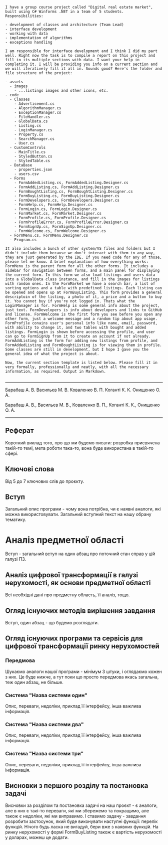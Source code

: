 ```
I have a group course project called "Digital real estate market", built using C# Winforms .NET in a team of 5 students. Responsibilities:

- development of classes and architecture (Team Lead)
- interface development
- working with data
- implementation of algorithms
- exceptions handling

I am responsible for interface development and I think I did my part well. Right now the task is to compile a report on this project and fill in its multiple sections with data. I want your help in completing it. I will be providing you info on a current section and we will iteratively fill it all in. Sounds good? Here's the folder and file structure of the project:

- assets
  - images
    - ...listings images and other icons, etc.
- code
  - Classes
    - Advertisement.cs
    - AlgorithmManager.cs
    - ExceptionManager.cs
    - FileHandler.cs
    - GlobalData.cs
    - Listing.cs
    - LoginManager.cs
    - Property.cs
    - SearchManager.cs
    - User.cs
  - CustomControls
    - MainTitle.cs
    - StyledButton.cs
    - StyledTable.cs
  - DataBase
    - properties.json
    - users.csv
  - Forms
    - FormAddedListing.cs, FormAddedListing.Designer.cs
    - FormAddListing.cs, FormAddListing.Designer.cs
    - FormBoughtListing.cs, FormBoughtListing.Designer.cs
    - FormBuyListing.cs, FormBuyListing.Designer.cs
    - FormDevelopers.cs, FormDevelopers.Designer.cs
    - FormHelp.cs, FormHelp.Designer.cs
    - FormLogin.cs, FormLogin.Designer.cs
    - FormMarket.cs, FormMarket.Designer.cs
    - FormProfile.cs, FormProfile.Designer.cs
    - FormProfileError.cs, FormProfileError.Designer.cs
    - FormSignUp.cs, FormSignUp.Designer.cs
    - FormWelcome.cs, FormWelcome.Designer.cs
  - FormMenu.cs, FormMenu.Designer.cs
  - Program.cs

It also includes a bunch of other system/VS files and folders but I didn't include them because we don't interact with them in any way, they are just generated by the IDE. If you need code for any of those, please let me know. A brief explanation of how everything works: FormMenu is the parent form for all the other forms. It includes a sidebar for navigation between forms, and a main panel for displaying the current form. In this form we also load listings and users data into a GlobalData class instance, and fill in the images for listings with random ones. In the FormMarket we have a search bar, a list of sorting options and a table with predefined listings. Each listing can be opened and opens up at FormBuyListing. This form provides a general descriptoin of the listing, a photo of it, a price and a button to buy it. You cannot buy if you're not logged in. Thats what the LoginManager is for. FormHelp is some general info about the project, just text. FormDevelopers is info about developers and links to GitHub and license. FormWelcome is the first form you see before you open any other form, just a welcome message and a random tip about app usage. FormProfile conains user's personal info like name, email, password, with ability to change it, and two tables with bought and added listings. FormLogin is shown before accessing the profile, and user can go to FormSignUp from it to create an account if not already. FormAddListing is the form for adding new listings from profile, and FormAddedListing and FormBoughtListing is for viewing them in profile. Some classes are still in development, but I hope I gave you the general idea of what the project is about.

Now, the current section template is listed below. Please fill it in very formally, professionally and neatly, with all the necessary information, as required. Output in Markdown.


```

---

Барабаш А. В.
Васильєв М. В.
Коваленко В. П.
Коганті К. К.
Онищенко О. А.

Барабаш А. В., Васильєв М. В., Коваленко В. П., Коганті К. К., Онищенко О. А.

---

## Реферат

Короткий виклад того, про що ми будемо писати: розробка присвячена такій-то темі, мета роботи така-то, вона буде використана в такій-то сфері.

## Ключові слова

Від 5 до 7 ключових слів до проєкту.

## Вступ

Загальний опис програми - чому вона потрібна, чи є наявні аналоги, які можна використовувати. Загальний вступний текст на нашу обрану тематику.

# Аналіз предметної області

Вступ - загальний вступ на один абзац про поточний стан справ у цій галузі ПЗ.

## Аналіз цифрової трансформації в галузі нерухомості, як основи предметної області

Всі необхідні дані про предметну область, її аналіз, тощо.

## Огляд існуючих методів вирішення завдання

Вступ, один абзац - що будемо розглядати.

## Огляд існуючих програми та сервісів для цифрової трансформації ринку нерухомостей

### Передмова

Шукаємо аналоги нашої програми - мінімум 3 штуки, і оглядаємо кожен з них. Це буде нижче, а тут поки що просто передмова якась загальна, теж один абзац, не більше.

### Система "Назва системи один"

Опис, переваги, недоліки, приклад її інтерфейсу, інша важлива інформація.

### Система "Назва системи два"

Опис, переваги, недоліки, приклад її інтерфейсу, інша важлива інформація.

### Система "Назва системи три"

Опис, переваги, недоліки, приклад її інтерфейсу, інша важлива інформація.

## Висновки з першого розділу та постановка задачі

Висновки за розділом та постановка задачі на наш проєкт - є аналоги, але в них є такі-то переваги, які ми збережемо та покращимо, але також є недоліки, які ми виправимо. І ставимо задачу - завдання розробити застосунок, який буде виконувати наступні функції: перелік функцій. Нічого будь ласка не вигадуй, бери вже з наявних функцій. На ринку нерухомості у формі FormBuyListing також є вартість нерухомості у доларах, можеш це додати.
